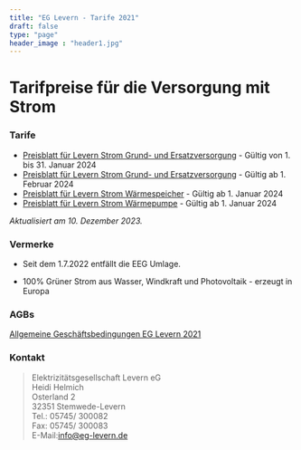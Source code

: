 ```yaml
---
title: "EG Levern - Tarife 2021"
draft: false
type: "page"
header_image : "header1.jpg"
---
```


<style>

#contentArea h1 {
  margin-top: 24px;
  margin-bottom: 16px;
  font-size: 2em;
  font-weight: 600;
  line-height: 1.25;
}

#contentArea h3 {
  margin-top: 24px;
  margin-bottom: 16px;
  font-weight: 600;
  padding-bottom: .3em;
  font-size: 1.5em;
}

a {
    text-decoration: underline !important;
}
</style>

# Tarifpreise für die Versorgung mit Strom

### Tarife

* [Preisblatt für Levern Strom Grund- und Ersatzversorgung](/pdf/2024-Preisblatt-Strom-Grund-Ersatzversorgung.pdf) - Gültig von 1. bis 31. Januar 2024
* [Preisblatt für Levern Strom Grund- und Ersatzversorgung](/pdf/2024-Preisblatt-Strom-Grund-Ersatzversorgung-2.pdf) - Gültig ab  1. Februar 2024 
* [Preisblatt für Levern Strom Wärmespeicher](/pdf/2024-Preisblatt-Strom-Waermespeicher-2.pdf) - Gültig ab 1. Januar 2024 
* [Preisblatt für Levern Strom Wärmepumpe](/pdf/2024-Preisblatt-Strom-Waermepumpe-2.pdf) - Gültig ab 1. Januar 2024 

_Aktualisiert am 10. Dezember 2023._

### Vermerke

* Seit dem 1.7.2022 entfällt die EEG Umlage.

* 100% Grüner Strom aus Wasser, Windkraft und Photovoltaik - erzeugt in Europa

### AGBs

[Allgemeine Geschäftsbedingungen EG Levern 2021](/pdf/AGB-2021.pdf)

### Kontakt

> Elektrizitätsgesellschaft Levern eG  
> Heidi Helmich  
> Osterland 2  
> 32351 Stemwede-Levern  
> Tel.: 05745/ 300082  
> Fax: 05745/ 300083  
> E-Mail:[info@eg-levern.de](mailto:info@eg-levern.de)

